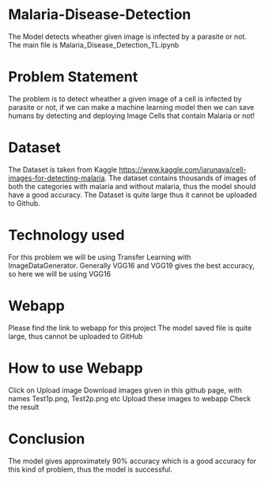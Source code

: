 # Malaria-Disease-Detection
The Model detects wheather given image is infected by a parasite or not.
The main file is Malaria_Disease_Detection_TL.ipynb

# Problem Statement

The problem is to detect wheather a given image of a cell is infected by parasite or not, if we can make a machine learning model then we can save humans by detecting and deploying Image Cells that contain Malaria or not!

# Dataset

The Dataset is taken from Kaggle https://www.kaggle.com/iarunava/cell-images-for-detecting-malaria. The dataset contains thousands of images of both the categories with malaria and without malaria, thus the model should have a good accuracy.
The Dataset is quite large thus it cannot be uploaded to Github.

# Technology used

For this problem we will be using Transfer Learning with ImageDataGenerator. Generally VGG16 and VGG19 gives the best accuracy, so here we will be using VGG16

# Webapp

Please find the link to webapp for this project
The model saved file is quite large, thus cannot be uploaded to GitHub

# How to use Webapp

Click on Upload image
Download images given in this github page, with names Test1p.png, Test2p.png etc
Upload these images to webapp
Check the result

# Conclusion

The model gives approximately 90% accuracy which is a good accuracy for this kind of problem, thus the model is successful.
